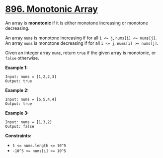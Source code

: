 # [896. Monotonic Array](https://leetcode.com/problems/monotonic-array/description/?envType=study-plan-v2&envId=programming-skills)

An array is **monotonic**  if it is either monotone increasing or monotone decreasing.

An array `nums` is monotone increasing if for all `i <= j`, `nums[i] <= nums[j]`. An array `nums` is monotone decreasing if for all `i <= j`, `nums[i] >= nums[j]`.

Given an integer array `nums`, return `true` if the given array is monotonic, or `false` otherwise.

**Example 1:** 

```
Input: nums = [1,2,2,3]
Output: true
```

**Example 2:** 

```
Input: nums = [6,5,4,4]
Output: true
```

**Example 3:** 

```
Input: nums = [1,3,2]
Output: false
```

**Constraints:** 

- `1 <= nums.length <= 10^5`
- `-10^5 <= nums[i] <= 10^5`